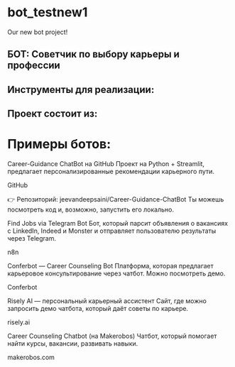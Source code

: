 # bot_testnew1
Our new bot project!
## БОТ: Советчик по выбору карьеры и профессии

## Инструменты для реализации:
> 

## Проект состоит из:
> 

# Примеры ботов:
Career-Guidance ChatBot на GitHub
Проект на Python + Streamlit, предлагает персонализированные рекомендации карьерного пути.

GitHub

👉 Репозиторий: jeevandeepsaini/Career-Guidance-ChatBot
Ты можешь посмотреть код и, возможно, запустить его локально.

Find Jobs via Telegram Bot
Бот, который парсит объявления о вакансиях с LinkedIn, Indeed и Monster и отправляет пользователю результаты через Telegram.

n8n

Conferbot — Career Counseling Bot
Платформа, которая предлагает карьеровое консультирование через чатбот. Можно посмотреть демо.

Conferbot

Risely AI — персональный карьерный ассистент
Сайт, где можно запросить демо чатбота, который даёт советы по карьере.

risely.ai

Career Counseling Chatbot (на Makerobos)
Чатбот, который помогает найти курсы, вакансии, развивать навыки.

makerobos.com

